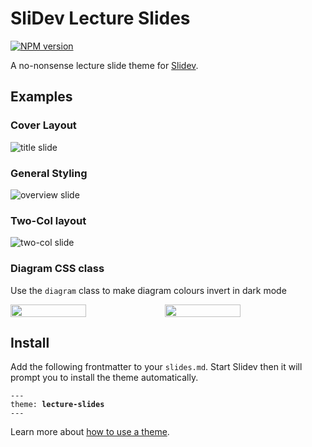 # SliDev Lecture Slides

[![NPM version](https://img.shields.io/npm/v/slidev-theme-lecture-slides?color=3AB9D4&label=)](https://www.npmjs.com/package/slidev-theme-lecture-slides)

A no-nonsense lecture slide theme for [Slidev](https://github.com/slidevjs/slidev).

## Examples

### Cover Layout

![title slide](assets/title.png?raw=true)

### General Styling

![overview slide](assets/overview.png?raw=true)

### Two-Col layout

![two-col slide](assets/two-col.png?raw=true)

### Diagram CSS class

Use the `diagram` class to make diagram colours invert in dark mode

<div style="display: flex">
<img src="assets/diagram_light.png" width="49%"/>
<img src="assets/diagram_dark.png" width="49%"/>
</div>

## Install

Add the following frontmatter to your `slides.md`.
Start Slidev then it will prompt you to install the theme automatically.

<pre><code>---
theme: <b>lecture-slides</b>
---</code></pre>

Learn more about [how to use a theme](https://sli.dev/themes/use).
